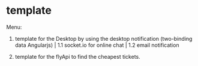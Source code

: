# template
Menu:
1. template for the Desktop by using the desktop notification (two-binding data Angularjs)
  | 1.1 socket.io for online chat
  | 1.2 email notification
  
2. template for the flyApi to find the cheapest tickets.

